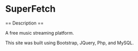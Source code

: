 # SuperFetch

== Description ==

A free music streaming platform.

This site was built using Bootstrap, JQuery, Php, and MySQL.
